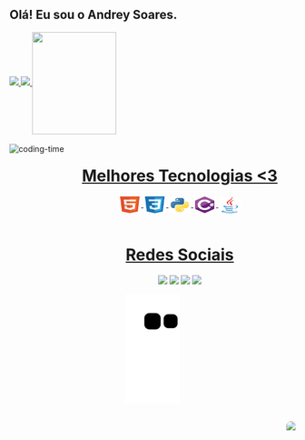 ## Olá! Eu sou o Andrey Soares. 

<div>
  <a href="https://github.com/Drey021">
  <img height="160em" src="https://github-readme-stats.vercel.app/api?username=Drey021&show_icons=true&theme=great-gatsby&include_all_commits=true&count_private=true"/>
  <img height="160em" src="https://github-readme-stats.vercel.app/api/top-langs/?username=Drey021&layout=compact&langs_count=7&theme=great-gatsby" />
  <img align="center" width="148" height="180" src="https://media1.tenor.com/images/68e8337fb4eb7e40645d832c64762a8b/tenor.gif?itemid=19443613">
</div>

<div  align="center"> 
  <div style="display: inline_block"><br>
  <img align="left" height="250" alt="coding-time" src="https://user-images.githubusercontent.com/112641522/197924531-e181d581-4d25-40b9-bf9b-d159445935cc.gif">
  <h1 align="center">Melhores Tecnologias <3</h1>
  <img align="center" alt="HTML" height="30" width="40" src="https://raw.githubusercontent.com/devicons/devicon/master/icons/html5/html5-original.svg">
  <img align="center" alt="CSS" height="30" width="40" src="https://raw.githubusercontent.com/devicons/devicon/master/icons/css3/css3-original.svg">
  <img align="center" alt="Python" height="30" width="40" src="https://raw.githubusercontent.com/devicons/devicon/master/icons/python/python-original.svg">
  <img align="center" alt="Csharp" height="30" width="40" src="https://raw.githubusercontent.com/devicons/devicon/master/icons/csharp/csharp-original.svg">
  <img align="center" alt="java" height="30" width="40" src="https://raw.githubusercontent.com/devicons/devicon/master/icons/java/java-original.svg">
 
</div>
<br>
  <h1 align="center">Redes Sociais</h1>
<div>
  <a href="https://www.instagram.com/drey_soares_/?igshid=YmMyMTA2M2Y%3D" target="_blank"><img src="https://img.shields.io/badge/Instagram-E4405F?style=for-the-badge&logo=instagram&logoColor=white" target="_blank"></a>
  <a href="https://www.facebook.com/andrey.soares.58" target="_blank"><img src="https://img.shields.io/badge/Facebook-1877F2?style=for-the-badge&logo=facebook&logoColor=white" target="_blank"></a>
  <a href="" target="_blank"><img src="https://img.shields.io/badge/-LinkedIn-%230077B5?style=for-the-badge&logo=linkedin&logoColor=white" target="_blank"></a>
  <a href = "mailto:aandrey.soares@gmail.com"><img src="https://img.shields.io/badge/-Gmail-%23333?style=for-the-badge&logo=gmail&logoColor=white" target="_blank"></a>
</div>

 ![Snake animation](https://github.com/Drey021/Drey021/blob/output/github-contribution-grid-snake.svg)
 
##

<div align="center">
<img align="right" height="150" style="border-radius:50px;" src="https://user-images.githubusercontent.com/112641522/196018407-518f9585-40ad-43c7-bef4-da83b74e99fd.jpg" >
</div>
